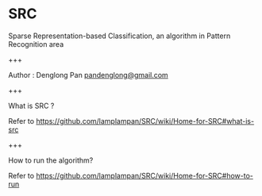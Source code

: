 SRC
===

Sparse Representation-based Classification, an algorithm in Pattern Recognition area

+++

Author  : Denglong Pan
          pandenglong@gmail.com

+++

What is SRC ? 

Refer to https://github.com/lamplampan/SRC/wiki/Home-for-SRC#what-is-src

+++

How to run the algorithm?

Refer to https://github.com/lamplampan/SRC/wiki/Home-for-SRC#how-to-run

